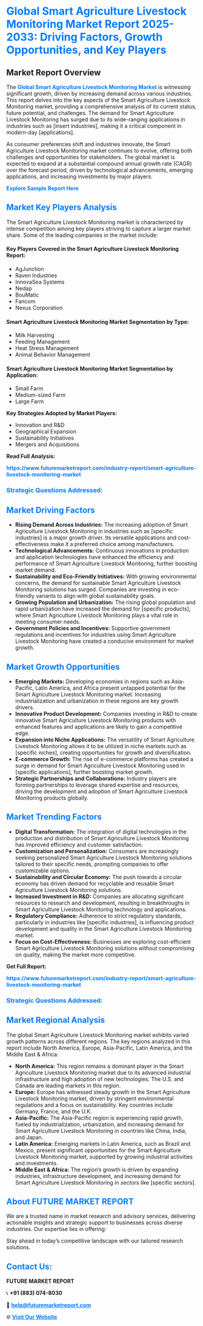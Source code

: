 <h1 style="color: #007BFF;">Global Smart Agriculture Livestock Monitoring Market Report 2025-2033: Driving Factors, Growth Opportunities, and Key Players</h1>

<section id="overview">
<h2>Market Report Overview</h2>
<p>The <a href="https://www.futuremarketreport.com/industry-report/smart-agriculture-livestock-monitoring-market" style="color: #007BFF; text-decoration: none;"><strong>Global Smart Agriculture Livestock Monitoring Market</strong></a> is witnessing significant growth, driven by increasing demand across various industries. This report delves into the key aspects of the Smart Agriculture Livestock Monitoring market, providing a comprehensive analysis of its current status, future potential, and challenges. The demand for Smart Agriculture Livestock Monitoring has surged due to its wide-ranging applications in industries such as [insert industries], making it a critical component in modern-day [applications].</p>
<p>As consumer preferences shift and industries innovate, the Smart Agriculture Livestock Monitoring market continues to evolve, offering both challenges and opportunities for stakeholders. The global market is expected to expand at a substantial compound annual growth rate (CAGR) over the forecast period, driven by technological advancements, emerging applications, and increasing investments by major players.</p>
</section>

<section id="overview">
<p><a href="https://www.futuremarketreport.com/request-sample/reportId=51954" style="color: #007BFF; text-decoration: none;"><strong>Explore Sample Report Here</strong></a></p>
</section>

<section id="key-players">
<h2 style="color: #007BFF;">Market Key Players Analysis</h2>
<p>The Smart Agriculture Livestock Monitoring market is characterized by intense competition among key players striving to capture a larger market share. Some of the leading companies in the market include:</p>
<h4>Key Players Covered in the Smart Agriculture Livestock Monitoring Report:</h4>
<ul><li>AgJunction</li><li>Raven Industries</li><li>InnovaSea Systems</li><li>Nedap</li><li>BouMatic</li><li>Fancom</li><li>Nexus Corporation</li></ul>
<h4>Smart Agriculture Livestock Monitoring Market Segmentation by Type:</h4>
<ul><li>Milk Harvesting</li><li>Feeding Management</li><li>Heat Stress Management</li><li>Animal Behavior Management</li></ul>

<h4>Smart Agriculture Livestock Monitoring Market Segmentation by Application:</h4>
<ul><li>Small Farm</li><li>Medium-sized Farm</li><li>Large Farm</li></ul>
<p><strong>Key Strategies Adopted by Market Players:</strong></p>
<ul>
<li>Innovation and R&D</li>
<li>Geographical Expansion</li>
<li>Sustainability Initiatives</li>
<li>Mergers and Acquisitions</li>
</ul>
</section>

<section>
<p><strong>Read Full Analysis: </strong></p><a href="https://www.futuremarketreport.com/industry-report/smart-agriculture-livestock-monitoring-market" style="color: #007BFF; text-decoration: none;"><strong>https://www.futuremarketreport.com/industry-report/smart-agriculture-livestock-monitoring-market</strong></a>
<h3 style="color: #007BFF;">Strategic Questions Addressed:</h3>
</section>

<section id="driving-factors">
<h2 style="color: #007BFF;">Market Driving Factors</h2>
<ul>
<li><strong>Rising Demand Across Industries:</strong> The increasing adoption of Smart Agriculture Livestock Monitoring in industries such as [specific industries] is a major growth driver. Its versatile applications and cost-effectiveness make it a preferred choice among manufacturers.</li>
<li><strong>Technological Advancements:</strong> Continuous innovations in production and application technologies have enhanced the efficiency and performance of Smart Agriculture Livestock Monitoring, further boosting market demand.</li>
<li><strong>Sustainability and Eco-Friendly Initiatives:</strong> With growing environmental concerns, the demand for sustainable Smart Agriculture Livestock Monitoring solutions has surged. Companies are investing in eco-friendly variants to align with global sustainability goals.</li>
<li><strong>Growing Population and Urbanization:</strong> The rising global population and rapid urbanization have increased the demand for [specific products], where Smart Agriculture Livestock Monitoring plays a vital role in meeting consumer needs.</li>
<li><strong>Government Policies and Incentives:</strong> Supportive government regulations and incentives for industries using Smart Agriculture Livestock Monitoring have created a conducive environment for market growth.</li>
</ul>
</section>

<section id="growth-opportunities">
<h2 style="color: #007BFF;">Market Growth Opportunities</h2>
<ul>
<li><strong>Emerging Markets:</strong> Developing economies in regions such as Asia-Pacific, Latin America, and Africa present untapped potential for the Smart Agriculture Livestock Monitoring market. Increasing industrialization and urbanization in these regions are key growth drivers.</li>
<li><strong>Innovative Product Development:</strong> Companies investing in R&D to create innovative Smart Agriculture Livestock Monitoring products with enhanced features and applications are likely to gain a competitive edge.</li>
<li><strong>Expansion into Niche Applications:</strong> The versatility of Smart Agriculture Livestock Monitoring allows it to be utilized in niche markets such as [specific niches], creating opportunities for growth and diversification.</li>
<li><strong>E-commerce Growth:</strong> The rise of e-commerce platforms has created a surge in demand for Smart Agriculture Livestock Monitoring used in [specific applications], further boosting market growth.</li>
<li><strong>Strategic Partnerships and Collaborations:</strong> Industry players are forming partnerships to leverage shared expertise and resources, driving the development and adoption of Smart Agriculture Livestock Monitoring products globally.</li>
</ul>
</section>

<section id="trending-factors">
<h2 style="color: #007BFF;">Market Trending Factors</h2>
<ul>
<li><strong>Digital Transformation:</strong> The integration of digital technologies in the production and distribution of Smart Agriculture Livestock Monitoring has improved efficiency and customer satisfaction.</li>
<li><strong>Customization and Personalization:</strong> Consumers are increasingly seeking personalized Smart Agriculture Livestock Monitoring solutions tailored to their specific needs, prompting companies to offer customizable options.</li>
<li><strong>Sustainability and Circular Economy:</strong> The push towards a circular economy has driven demand for recyclable and reusable Smart Agriculture Livestock Monitoring solutions.</li>
<li><strong>Increased Investment in R&D:</strong> Companies are allocating significant resources to research and development, resulting in breakthroughs in Smart Agriculture Livestock Monitoring technology and applications.</li>
<li><strong>Regulatory Compliance:</strong> Adherence to strict regulatory standards, particularly in industries like [specific industries], is influencing product development and quality in the Smart Agriculture Livestock Monitoring market.</li>
<li><strong>Focus on Cost-Effectiveness:</strong> Businesses are exploring cost-efficient Smart Agriculture Livestock Monitoring solutions without compromising on quality, making the market more competitive.</li>
</ul>
</section>

<section>
<p><strong>Get Full Report: </strong></p><a href="https://www.futuremarketreport.com/industry-report/smart-agriculture-livestock-monitoring-market" style="color: #007BFF; text-decoration: none;"><strong>https://www.futuremarketreport.com/industry-report/smart-agriculture-livestock-monitoring-market</strong></a>
<h3 style="color: #007BFF;">Strategic Questions Addressed:</h3>
</section>


<section id="regional-analysis">
<h2 style="color: #007BFF;">Market Regional Analysis</h2>
<p>The global Smart Agriculture Livestock Monitoring market exhibits varied growth patterns across different regions. The key regions analyzed in this report include North America, Europe, Asia-Pacific, Latin America, and the Middle East & Africa:</p>
<ul>
<li><strong>North America:</strong> This region remains a dominant player in the Smart Agriculture Livestock Monitoring market due to its advanced industrial infrastructure and high adoption of new technologies. The U.S. and Canada are leading markets in this region.</li>
<li><strong>Europe:</strong> Europe has witnessed steady growth in the Smart Agriculture Livestock Monitoring market, driven by stringent environmental regulations and a focus on sustainability. Key countries include Germany, France, and the U.K.</li>
<li><strong>Asia-Pacific:</strong> The Asia-Pacific region is experiencing rapid growth, fueled by industrialization, urbanization, and increasing demand for Smart Agriculture Livestock Monitoring in countries like China, India, and Japan.</li>
<li><strong>Latin America:</strong> Emerging markets in Latin America, such as Brazil and Mexico, present significant opportunities for the Smart Agriculture Livestock Monitoring market, supported by growing industrial activities and investments.</li>
<li><strong>Middle East & Africa:</strong> The region’s growth is driven by expanding industries, infrastructure development, and increasing demand for Smart Agriculture Livestock Monitoring in sectors like [specific sectors].</li>
</ul>
</section>

<footer>
<h2 style="color: #007BFF;">About FUTURE MARKET REPORT</h2>
<p>We are a trusted name in market research and advisory services, delivering actionable insights and strategic support to businesses across diverse industries. Our expertise lies in offering:</p>

<p>Stay ahead in today’s competitive landscape with our tailored research solutions.</p>

<h2 style="color: #007BFF;">Contact Us:</h2>
<p><strong>FUTURE MARKET REPORT</strong></p>
<p>📞 <strong>+91 (883) 074-8030</strong></p>
<p>📧 <strong><a href="mailto:help@futuremarketreport.com" style="color: #007BFF;">help@futuremarketreport.com</a></strong></p>
<p>🌐 <strong><a href="https://www.futuremarketreport.com/" style="color: #007BFF;">Visit Our Website</a></strong></p>
</footer>